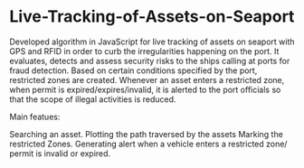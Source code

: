 # Live-Tracking-of-Assets-on-Seaport

Developed algorithm in JavaScript for live tracking of assets on seaport with GPS and RFID in order to curb the irregularities happening on the port.
It evaluates, detects and assess security risks to the ships calling at ports for fraud detection.
Based on certain conditions specified by the port, restricted zones are created.
Whenever an asset enters a restricted zone, when permit is expired/expires/invalid, it is alerted to the port officials so that the scope of illegal activities is reduced.

Main featues:

Searching an asset.
Plotting the path traversed by the assets
Marking the restricted Zones.
Generating alert when a vehicle enters a restricted zone/ permit is invalid or expired.


